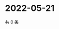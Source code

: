 # 2022-05-21

共 0 条

<!-- BEGIN WEIBO -->
<!-- 最后更新时间 Sat May 21 2022 05:16:01 GMT+0800 (China Standard Time) -->

<!-- END WEIBO -->
